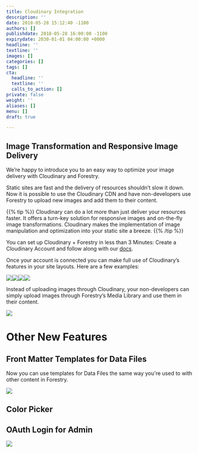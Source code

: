 ```yaml
---
title: Cloudinary Integration
description: ''
date: 2018-05-28 15:12:40 -1100
authors: []
publishdate: 2018-05-28 16:00:00 -1100
expirydate: 2030-01-01 04:00:00 +0000
headline: ''
textline: ''
images: []
categories: []
tags: []
cta:
  headline: ''
  textline: ''
  calls_to_action: []
private: false
weight: ''
aliases: []
menu: []
draft: true

---
```

## Image Transformation and Responsive Image Delivery

We’re happy to introduce you to an easy way to optimize your image delivery with Cloudinary and Forestry.

Static sites are fast and the delivery of resources shouldn’t slow it down. Now it is possible to use the Cloudinary CDN and have non-developers use Forestry to upload new images and add them to their content.

{{% tip %}}
Cloudinary can do a lot more than just deliver your resources faster. It offers a turn-key solution for responsive images and on-the-fly image transformations. Cloudinary makes the implementation of image manipulation and optimization into your static site a breeze.
{{% /tip %}}

You can set up Cloudinary + Forestry in less than 3 Minutes: Create a Cloudinary Account and follow along with our [docs](https://forestry.io/docs/media/cloudinary/).

Once your account is connected you can make full use of Cloudinary’s features in your site layouts. Here are a few examples:
<div><img style="display: inline-block;" src="http://res.cloudinary.com/dljtb0dbc/image/upload/c_scale,e_art:hokusai,h_600/v1527559425/uploads/2018/05/29/girl.jpg" /><img style="display: inline-block;" src="http://res.cloudinary.com/dljtb0dbc/image/upload/c_crop,g_face/h_565/v1527559425/uploads/2018/05/29/girl.jpg" /><img style="display: inline-block;" src="http://res.cloudinary.com/dljtb0dbc/image/upload/c_scale,h_600,q_150/v1527559425/uploads/2018/05/29/girl.jpg" /><img style="display: inline-block;" src="http://res.cloudinary.com/dljtb0dbc/image/upload/c_scale,h_600,q_150,r_30/v1527559425/uploads/2018/05/29/girl.jpg" /></div>

Instead of uploading images through Cloudinary, your non-developers can simply upload images through Forestry’s Media Library and use them in their content.

<img src="http://res.cloudinary.com/dljtb0dbc/image/upload/v1527561785/drag_drop.gif" />

# Other New Features

## Front Matter Templates for Data Files

Now you can use templates for Data Files the same way you're used to with other content in Forestry.   
  
![](/uploads/2018/05/data-file-templates.png)

## Color Picker

## OAuth Login for Admin

![](/uploads/2018/05/oauth-admin.png)